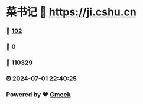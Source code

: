 # 菜书记 :link: https://ji.cshu.cn 
### :page_facing_up: [102](https://ji.cshu.cn/tag.html) 
### :speech_balloon: 0 
### :hibiscus: 110329 
### :alarm_clock: 2024-07-01 22:40:25 
### Powered by :heart: [Gmeek](https://github.com/Meekdai/Gmeek)
